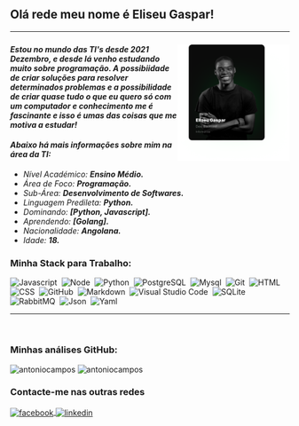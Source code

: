 ## Olá rede meu nome é **Eliseu Gaspar**!

---

<img src="Elizeu.png"  style="width: 40%;" align="right"/>
<em>
<div align="left">
    <h3></h3>
    <h4>Estou no mundo das TI's desde 2021 Dezembro, e desde lá venho estudando muito sobre programação. A possibiidade de criar soluções para resolver determinados problemas e a possibilidade de criar quase tudo o que eu quero só com um computador e conhecimento me é fascinante e isso é umas das coisas que me motiva a estudar!</h4>
    <h4>Abaixo há mais informações sobre mim na área da TI:</h4>
    <ul>
    	<li>Nível Académico: <b>Ensino Médio.</b></li>
    	<li>Área de Foco: <b>Programação.</b></li>
    	<li>Sub-Área: <b>Desenvolvimento de Softwares.</b></li>
    	<li>Linguagem Predileta: <b>Python.</b></li>
    	<li>Dominando: <b>[Python, Javascript].</b></li>
    	<li>Aprendendo: <b>[Golang].</b></li>
    	<li>Nacionalidade: <b>Angolana.</b></li>
    	<li>Idade: <b>18.</b></li>
    </ul>
</div>
</em>

### Minha Stack para Trabalho:
![Javascript](https://img.shields.io/badge/-Javascript-05122A?style=flat&logo=Javascript)&nbsp;
![Node](https://img.shields.io/badge/-Node-05122A?style=flat&logo=node.js)&nbsp;
![Python](https://img.shields.io/badge/-Python-05122A?style=flat&logo=python)&nbsp;
![PostgreSQL](https://img.shields.io/badge/-PostgreSQL-05122A?style=flat&logo=postgresql)&nbsp;
![Mysql](https://img.shields.io/badge/-PostgreSQL-05122A?style=flat&logo=mysql)&nbsp;
![Git](https://img.shields.io/badge/-Git-05122A?style=flat&logo=git)&nbsp;
![HTML](https://img.shields.io/badge/-HTML-05122A?style=flat&logo=HTML5)&nbsp;
![CSS](https://img.shields.io/badge/-CSS-05122A?style=flat&logo=CSS3&logoColor=1572B6)&nbsp;
![GitHub](https://img.shields.io/badge/-GitHub-05122A?style=flat&logo=github)&nbsp;
![Markdown](https://img.shields.io/badge/-Markdown-05122A?style=flat&logo=markdown)&nbsp;
![Visual Studio Code](https://img.shields.io/badge/-Visual%20Studio%20Code-05122A?style=flat&logo=visual-studio-code&logoColor=007ACC)&nbsp;
![SQLite](https://img.shields.io/badge/-SQLite-05122A?style=flat&logo=sqlite)&nbsp;
![RabbitMQ](https://img.shields.io/badge/-RabbitMQ-05122A?style=flat&logo=rabbitmq)&nbsp;
![Json](https://img.shields.io/badge/-Json-05122A?style=flat&logo=json)&nbsp;
![Yaml](https://img.shields.io/badge/-Yaml-05122A?style=flat&logo=yaml)&nbsp;

---

<br>

### Minhas análises GitHub:
<p align="left">
<img width="420em" src="https://github-readme-stats.vercel.app/api?username=EliseuGaspar&show_icons=true&theme=vision-friendly-dark" alt="antoniocampos"/>
<img width="420em" height="175em" src="https://github-readme-stats.vercel.app/api/top-langs/?username=EliseuGaspar&layout=compact&theme=vision-friendly-dark" alt="antoniocampos"/>
</p>

### Contacte-me nas outras redes
<p align="left">
<a href="https://www.facebook.com/eliseugaspar.goncalves" target="_blank">
  <img align="center" src="https://img.shields.io/badge/-@eliseugaspar-05122A?style=flat&logo=facebook" alt="facebook"/>
</a>
<a href="https://www.linkedin.com/in/eliseu-gaspar-gon%C3%A7alves/" target="_blank">
  <img align="center" src="https://img.shields.io/badge/-@eliseugaspar-05122A?style=flat&logo=linkedin" alt="linkedin"/>
</a>
</p>
